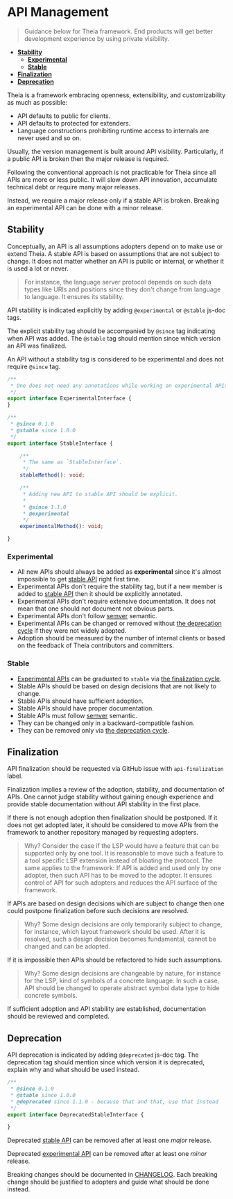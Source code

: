 # API Management

> Guidance below for Theia framework. End products will get better development experience by using private visibility.

- [**Stability**](#stability)
  - [**Experimental**](#experimental)
  - [**Stable**](#stable)
- [**Finalization**](#finalization)
- [**Deprecation**](#deprecation)

Theia is a framework embracing openness, extensibility, and customizability as much as possible:
- API defaults to public for clients.
- API defaults to protected for extenders.
- Language constructions prohibiting runtime access to internals are never used and so on.

Usually, the version management is built around API visibility.
Particularly, if a public API is broken then the major release is required.

Following the conventional approach is not practicable for Theia since all APIs are more or less public.
It will slow down API innovation, accumulate technical debt or require many major releases.

Instead, we require a major release only if a stable API is broken.
Breaking an experimental API can be done with a minor release.

## Stability

Conceptually, an API is all assumptions adopters depend on to make use or extend Theia.
A stable API is based on assumptions that are not subject to change.
It does not matter whether an API is public or internal, or whether it is used a lot or never.

> For instance, the language server protocol depends on such data types like URIs and positions
since they don't change from language to language. It ensures its stability.

API stability is indicated explicitly by adding `@experimental` or `@stable` js-doc tags.

The explicit stability tag should be accompanied by `@since` tag indicating when API was added.
The `@stable` tag should mention since which version an API was finalized.

An API without a stability tag is considered to be experimental and does not require `@since` tag.

```ts
/**
 * One does not need any annotations while working on experimental APIs.
 */
export interface ExperimentalInterface {
}

/**
 * @since 0.1.0
 * @stable since 1.0.0
 */
export interface StableInterface {

    /**
     * The same as `StableInterface`.
     */
    stableMethod(): void;

    /**
     * Adding new API to stable API should be explicit.
     * 
     * @since 1.1.0
     * @experimental
     */
    experimentalMethod(): void;

}

```

### Experimental

- All new APIs should always be added as **experimental** since it's almost impossible to get [stable API](#stable) right first time.
- Experimental APIs don't require the stability tag, but if a new member is added to [stable API](#stable) then it should be explicitly annotated.
- Experimental APIs don't require extensive documentation. It does not mean that one should not document not obvious parts.
- Experimental APIs don't follow [semver](https://semver.org/#spec-item-8) semantic.
- Experimental APIs can be changed or removed without [the deprecation cycle](#deprecation) if they were not widely adopted.
- Adoption should be measured by the number of internal clients or based on the feedback of Theia contributors and committers.

### Stable

- [Experimental APIs](#experimental) can be graduated to `stable` via [the finalization cycle](#finalization).
- Stable APIs should be based on design decisions that are not likely to change.
- Stable APIs should have sufficient adoption.
- Stable APIs should have proper documentation.
- Stable APIs must follow [semver](https://semver.org/#spec-item-8) semantic.
- They can be changed only in a backward-compatible fashion.
- They can be removed only via [the deprecation cycle](#deprecation).

## Finalization

API finalization should be requested via GitHub issue with `api-finalization` label.

Finalization implies a review of the adoption, stability, and documentation of APIs.
One cannot judge stability without gaining enough experience
and provide stable documentation without API stability in the first place.

If there is not enough adoption then finalization should be postponed.
If it does not get adopted later, it should be considered to move APIs
from the framework to another repository managed by requesting adopters.

> Why? Consider the case if the LSP would have a feature that can be supported only by one tool.
It is reasonable to move such a feature to a tool specific LSP extension
instead of bloating the protocol. The same applies to the framework:
If API is added and used only by one adopter, then such API has to be moved to the adopter.
It ensures control of API for such adopters and reduces the API surface of the framework.

If APIs are based on design decisions which are subject to change then
one could postpone finalization before such decisions are resolved.

> Why? Some design decisions are only temporarily subject to change, for instance, 
which layout framework should be used. After it is resolved, 
such a design decision becomes fundamental, cannot be changed and can be adopted.

If it is impossible then APIs should be refactored to hide such assumptions.

> Why? Some design decisions are changeable by nature, for instance for the LSP, 
kind of symbols of a concrete language. In such a case, 
API should be changed to operate abstract symbol data type to hide concrete symbols.

If sufficient adoption and API stability are established,
documentation should be reviewed and completed.

## Deprecation

API deprecation is indicated by adding `@deprecated` js-doc tag.
The deprecation tag should mention since which version it is deprecated, explain why and what should be used instead.

```ts
/**
 * @since 0.1.0
 * @stable since 1.0.0
 * @deprecated since 1.1.0 - because that and that, use that instead
 */
export interface DeprecatedStableInterface {

}
```

Deprecated [stable API](#stable) can be removed after at least one *major* release.

Deprecated [experimental API](#experimental) can be removed after at least one *minor* release.

Breaking changes should be documented in [CHANGELOG](../CHANGELOG.md). Each breaking change should be justified to adopters
and guide what should be done instead.
